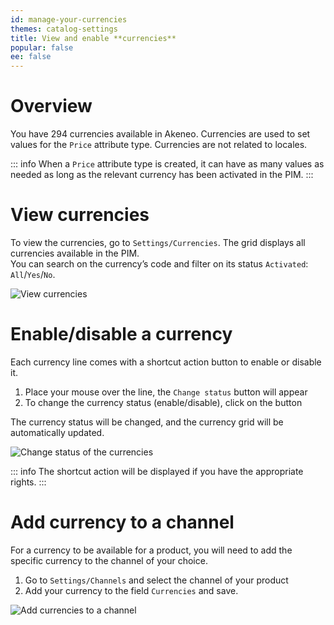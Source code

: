 ```yaml
---
id: manage-your-currencies
themes: catalog-settings
title: View and enable **currencies**
popular: false
ee: false
---
```


# Overview

You have 294 currencies available in Akeneo. Currencies are used to set values for the `Price` attribute type. Currencies are not related to locales.

::: info
When a `Price` attribute type is created, it can have as many values as needed as long as the relevant currency has been activated in the PIM.
:::

# View currencies

To view the currencies, go to `Settings/Currencies`. The grid displays all currencies available in the PIM.   
You can search on the currency’s code and filter on its status `Activated`: `All`/`Yes`/`No`.

![View currencies](../img/Settings_Currencies.png)

# Enable/disable a currency

Each currency line comes with a shortcut action button to enable or disable it.
1.  Place your mouse over the line, the `Change status` button will appear
1.  To change the currency status (enable/disable), click on the button

The currency status will be changed, and the currency grid will be automatically updated.

![Change status of the currencies](../img/Settings_CurrenciesDisabled.gif)

::: info
The shortcut action will be displayed if you have the appropriate rights.
:::

# Add currency to a channel

For a currency to be available for a product, you will need to add the specific currency to the channel of your choice.
1. Go to `Settings/Channels` and select the channel of your product
1. Add your currency to the field `Currencies` and save.

![Add currencies to a channel](../img/Settings_Currencies_for_Channels.png)
